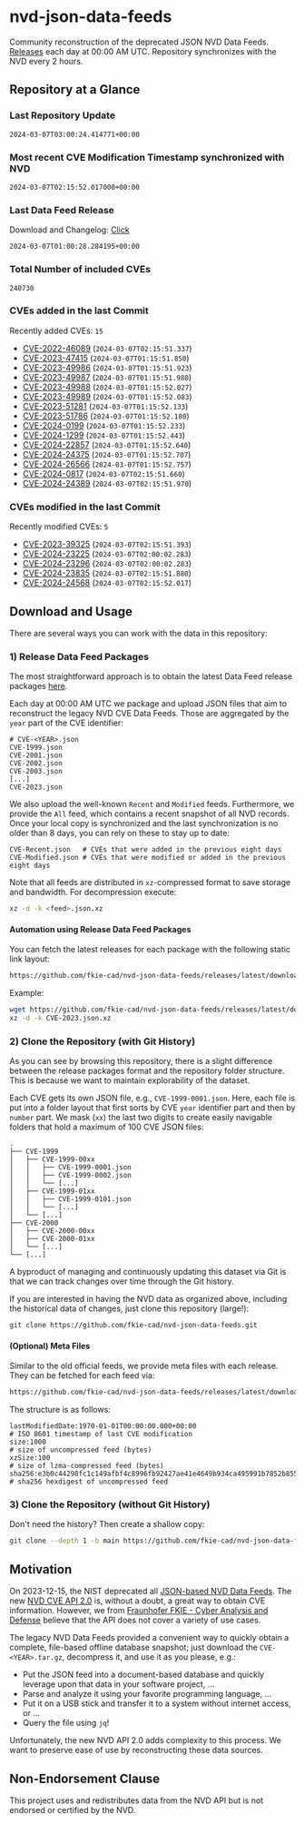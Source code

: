 # nvd-json-data-feeds

Community reconstruction of the deprecated JSON NVD Data Feeds. 
[Releases](https://github.com/fkie-cad/nvd-json-data-feeds/releases/latest) each day at 00:00 AM UTC.
Repository synchronizes with the NVD every 2 hours.

## Repository at a Glance

### Last Repository Update

```plain
2024-03-07T03:00:24.414771+00:00
```

### Most recent CVE Modification Timestamp synchronized with NVD

```plain
2024-03-07T02:15:52.017000+00:00
```

### Last Data Feed Release

Download and Changelog: [Click](https://github.com/fkie-cad/nvd-json-data-feeds/releases/latest)

```plain
2024-03-07T01:00:28.284195+00:00
```

### Total Number of included CVEs

```plain
240730
```

### CVEs added in the last Commit

Recently added CVEs: `15`

* [CVE-2022-46089](CVE-2022/CVE-2022-460xx/CVE-2022-46089.json) (`2024-03-07T02:15:51.337`)
* [CVE-2023-47415](CVE-2023/CVE-2023-474xx/CVE-2023-47415.json) (`2024-03-07T01:15:51.850`)
* [CVE-2023-49986](CVE-2023/CVE-2023-499xx/CVE-2023-49986.json) (`2024-03-07T01:15:51.923`)
* [CVE-2023-49987](CVE-2023/CVE-2023-499xx/CVE-2023-49987.json) (`2024-03-07T01:15:51.980`)
* [CVE-2023-49988](CVE-2023/CVE-2023-499xx/CVE-2023-49988.json) (`2024-03-07T01:15:52.027`)
* [CVE-2023-49989](CVE-2023/CVE-2023-499xx/CVE-2023-49989.json) (`2024-03-07T01:15:52.083`)
* [CVE-2023-51281](CVE-2023/CVE-2023-512xx/CVE-2023-51281.json) (`2024-03-07T01:15:52.133`)
* [CVE-2023-51786](CVE-2023/CVE-2023-517xx/CVE-2023-51786.json) (`2024-03-07T01:15:52.180`)
* [CVE-2024-0199](CVE-2024/CVE-2024-01xx/CVE-2024-0199.json) (`2024-03-07T01:15:52.233`)
* [CVE-2024-1299](CVE-2024/CVE-2024-12xx/CVE-2024-1299.json) (`2024-03-07T01:15:52.443`)
* [CVE-2024-22857](CVE-2024/CVE-2024-228xx/CVE-2024-22857.json) (`2024-03-07T01:15:52.640`)
* [CVE-2024-24375](CVE-2024/CVE-2024-243xx/CVE-2024-24375.json) (`2024-03-07T01:15:52.707`)
* [CVE-2024-26566](CVE-2024/CVE-2024-265xx/CVE-2024-26566.json) (`2024-03-07T01:15:52.757`)
* [CVE-2024-0817](CVE-2024/CVE-2024-08xx/CVE-2024-0817.json) (`2024-03-07T02:15:51.660`)
* [CVE-2024-24389](CVE-2024/CVE-2024-243xx/CVE-2024-24389.json) (`2024-03-07T02:15:51.970`)


### CVEs modified in the last Commit

Recently modified CVEs: `5`

* [CVE-2023-39325](CVE-2023/CVE-2023-393xx/CVE-2023-39325.json) (`2024-03-07T02:15:51.393`)
* [CVE-2024-23225](CVE-2024/CVE-2024-232xx/CVE-2024-23225.json) (`2024-03-07T02:00:02.283`)
* [CVE-2024-23296](CVE-2024/CVE-2024-232xx/CVE-2024-23296.json) (`2024-03-07T02:00:02.283`)
* [CVE-2024-23835](CVE-2024/CVE-2024-238xx/CVE-2024-23835.json) (`2024-03-07T02:15:51.880`)
* [CVE-2024-24568](CVE-2024/CVE-2024-245xx/CVE-2024-24568.json) (`2024-03-07T02:15:52.017`)


## Download and Usage

There are several ways you can work with the data in this repository:

### 1) Release Data Feed Packages

The most straightforward approach is to obtain the latest Data Feed release packages [here](https://github.com/fkie-cad/nvd-json-data-feeds/releases/latest).

Each day at 00:00 AM UTC we package and upload JSON files that aim to reconstruct the legacy NVD CVE Data Feeds.
Those are aggregated by the `year` part of the CVE identifier:

```
# CVE-<YEAR>.json
CVE-1999.json
CVE-2001.json
CVE-2002.json
CVE-2003.json
[...]
CVE-2023.json
```

We also upload the well-known `Recent` and `Modified` feeds.
Furthermore, we provide the `All` feed, which contains a recent snapshot of all NVD records.
Once your local copy is synchronized and the last synchronization is no older than 8 days, you can rely on these to stay up to date:

```plain
CVE-Recent.json   # CVEs that were added in the previous eight days
CVE-Modified.json # CVEs that were modified or added in the previous eight days
```

Note that all feeds are distributed in `xz`-compressed format to save storage and bandwidth.
For decompression execute:

```sh
xz -d -k <feed>.json.xz
```


#### Automation using Release Data Feed Packages

You can fetch the latest releases for each package with the following static link layout:

```sh
https://github.com/fkie-cad/nvd-json-data-feeds/releases/latest/download/CVE-<YEAR>.json.xz
```

Example:

```sh
wget https://github.com/fkie-cad/nvd-json-data-feeds/releases/latest/download/CVE-2023.json.xz
xz -d -k CVE-2023.json.xz
```



### 2) Clone the Repository (with Git History)

As you can see by browsing this repository, there is a slight difference between the release packages format and the repository folder structure.
This is because we want to maintain explorability of the dataset.

Each CVE gets its own JSON file, e.g., `CVE-1999-0001.json`.
Here, each file is put into a folder layout that first sorts by CVE `year` identifier part and then by `number` part.
We mask (`xx`) the last two digits to create easily navigable folders that hold a maximum of 100 CVE JSON files:

```plain
.
├── CVE-1999
│   ├── CVE-1999-00xx
│   │   ├── CVE-1999-0001.json
│   │   ├── CVE-1999-0002.json
│   │   └── [...]
│   ├── CVE-1999-01xx
│   │   ├── CVE-1999-0101.json
│   │   └── [...]
│   └── [...]
├── CVE-2000
│   ├── CVE-2000-00xx
│   ├── CVE-2000-01xx
│   └── [...]
└── [...]
```

A byproduct of managing and continuously updating this dataset via Git is that we can track changes over time through the Git history.

If you are interested in having the NVD data as organized above, including the historical data of changes, just clone this repository (large!):

```sh
git clone https://github.com/fkie-cad/nvd-json-data-feeds.git
```

#### (Optional) Meta Files

Similar to the old official feeds, we provide meta files with each release. They can be fetched for each feed via:

```sh
https://github.com/fkie-cad/nvd-json-data-feeds/releases/latest/download/CVE-<YEAR>.meta
```

The structure is as follows:

```plain
lastModifiedDate:1970-01-01T00:00:00.000+00:00                          # ISO 8601 timestamp of last CVE modification
size:1000                                                               # size of uncompressed feed (bytes)
xzSize:100                                                              # size of lzma-compressed feed (bytes)
sha256:e3b0c44298fc1c149afbf4c8996fb92427ae41e4649b934ca495991b7852b855 # sha256 hexdigest of uncompressed feed
```


### 3) Clone the Repository (without Git History)

Don't need the history? Then create a shallow copy:

```sh
git clone --depth 1 -b main https://github.com/fkie-cad/nvd-json-data-feeds.git
```

## Motivation

On 2023-12-15, the NIST deprecated all [JSON-based NVD Data Feeds](https://nvd.nist.gov/vuln/data-feeds#divRetirementBanner-1).
The new [NVD CVE API 2.0](https://nvd.nist.gov/developers/vulnerabilities) is, without a doubt, a great way to obtain CVE information.
However, we from [Fraunhofer FKIE - Cyber Analysis and Defense](https://www.fkie.fraunhofer.de/en/departments/cad.html) believe that the API does not cover a variety of use cases.

The legacy NVD Data Feeds provided a convenient way to quickly obtain a complete, file-based offline database snapshot; just download the `CVE-<YEAR>.tar.gz`, decompress it, and use it as you please, e.g.:

* Put the JSON feed into a document-based database and quickly leverage upon that data in your software project, ...
* Parse and analyze it using your favorite programming language, ...
* Put it on a USB stick and transfer it to a system without internet access, or ...
* Query the file using `jq`!

Unfortunately, the new NVD API 2.0 adds complexity to this process.
We want to preserve ease of use by reconstructing these data sources.

## Non-Endorsement Clause

This project uses and redistributes data from the NVD API but is not endorsed or certified by the NVD.